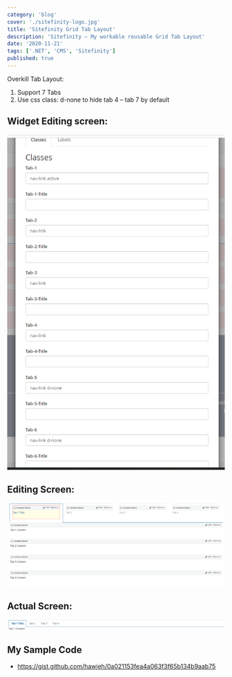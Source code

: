 ```yaml
---
category: 'blog'
cover: './sitefinity-logo.jpg'
title: 'Sitefinity Grid Tab Layout'
description: 'Sitefinity – My workable reusable Grid Tab Layout'
date: '2020-11-21'
tags: ['.NET', 'CMS', 'Sitefinity']
published: true
---
```


Overkill Tab Layout:

1. Support 7 Tabs
2. Use css class: d-none to hide tab 4 – tab 7 by default

## Widget Editing screen:

![screen1](./screen1.png)

## Editing Screen:

![screen2](./screen2.png)

## Actual Screen:

![screen3](./screen3.png)

## My Sample Code
- https://gist.github.com/hawjeh/0a021153fea4a063f3f65b134b9aab75